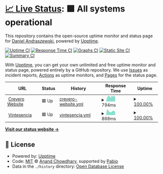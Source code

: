 # [📈 Live Status](https://dandry.github.io/upptime-test): <!--live status--> **🟩 All systems operational**

This repository contains the open-source uptime monitor and status page for [Daniel Andraszewski](https://dandry.github.io/upptime-test), powered by [Upptime](https://github.com/upptime/upptime).

[![Uptime CI](https://github.com/dandry/upptime-test/workflows/Uptime%20CI/badge.svg)](https://github.com/dandry/upptime-test/actions?query=workflow%3A%22Uptime+CI%22)
[![Response Time CI](https://github.com/dandry/upptime-test/workflows/Response%20Time%20CI/badge.svg)](https://github.com/dandry/upptime-test/actions?query=workflow%3A%22Response+Time+CI%22)
[![Graphs CI](https://github.com/dandry/upptime-test/workflows/Graphs%20CI/badge.svg)](https://github.com/dandry/upptime-test/actions?query=workflow%3A%22Graphs+CI%22)
[![Static Site CI](https://github.com/dandry/upptime-test/workflows/Static%20Site%20CI/badge.svg)](https://github.com/dandry/upptime-test/actions?query=workflow%3A%22Static+Site+CI%22)
[![Summary CI](https://github.com/dandry/upptime-test/workflows/Summary%20CI/badge.svg)](https://github.com/dandry/upptime-test/actions?query=workflow%3A%22Summary+CI%22)

With [Upptime](https://upptime.js.org), you can get your own unlimited and free uptime monitor and status page, powered entirely by a GitHub repository. We use [Issues](https://github.com/dandry/upptime-test/issues) as incident reports, [Actions](https://github.com/dandry/upptime-test/actions) as uptime monitors, and [Pages](https://dandry.github.io/upptime-test) for the status page.

<!--start: status pages-->
<!-- This summary is generated by Upptime (https://github.com/upptime/upptime) -->
<!-- Do not edit this manually, your changes will be overwritten -->
<!-- prettier-ignore -->
| URL | Status | History | Response Time | Uptime |
| --- | ------ | ------- | ------------- | ------ |
| <img alt="" src="https://icons.duckduckgo.com/ip3/crevero.net.ico" height="13"> [Crevero Website](https://crevero.net) | 🟩 Up | [crevero-website.yml](https://github.com/dandry/upptime-test/commits/HEAD/history/crevero-website.yml) | <details><summary><img alt="Response time graph" src="./graphs/crevero-website/response-time-week.png" height="20"> 794ms</summary><br><a href="https://dandry.github.io/upptime-test/history/crevero-website"><img alt="Response time 836" src="https://img.shields.io/endpoint?url=https%3A%2F%2Fraw.githubusercontent.com%2Fdandry%2Fupptime-test%2FHEAD%2Fapi%2Fcrevero-website%2Fresponse-time.json"></a><br><a href="https://dandry.github.io/upptime-test/history/crevero-website"><img alt="24-hour response time 625" src="https://img.shields.io/endpoint?url=https%3A%2F%2Fraw.githubusercontent.com%2Fdandry%2Fupptime-test%2FHEAD%2Fapi%2Fcrevero-website%2Fresponse-time-day.json"></a><br><a href="https://dandry.github.io/upptime-test/history/crevero-website"><img alt="7-day response time 794" src="https://img.shields.io/endpoint?url=https%3A%2F%2Fraw.githubusercontent.com%2Fdandry%2Fupptime-test%2FHEAD%2Fapi%2Fcrevero-website%2Fresponse-time-week.json"></a><br><a href="https://dandry.github.io/upptime-test/history/crevero-website"><img alt="30-day response time 744" src="https://img.shields.io/endpoint?url=https%3A%2F%2Fraw.githubusercontent.com%2Fdandry%2Fupptime-test%2FHEAD%2Fapi%2Fcrevero-website%2Fresponse-time-month.json"></a><br><a href="https://dandry.github.io/upptime-test/history/crevero-website"><img alt="1-year response time 836" src="https://img.shields.io/endpoint?url=https%3A%2F%2Fraw.githubusercontent.com%2Fdandry%2Fupptime-test%2FHEAD%2Fapi%2Fcrevero-website%2Fresponse-time-year.json"></a></details> | <details><summary><a href="https://dandry.github.io/upptime-test/history/crevero-website">100.00%</a></summary><a href="https://dandry.github.io/upptime-test/history/crevero-website"><img alt="All-time uptime 99.46%" src="https://img.shields.io/endpoint?url=https%3A%2F%2Fraw.githubusercontent.com%2Fdandry%2Fupptime-test%2FHEAD%2Fapi%2Fcrevero-website%2Fuptime.json"></a><br><a href="https://dandry.github.io/upptime-test/history/crevero-website"><img alt="24-hour uptime 100.00%" src="https://img.shields.io/endpoint?url=https%3A%2F%2Fraw.githubusercontent.com%2Fdandry%2Fupptime-test%2FHEAD%2Fapi%2Fcrevero-website%2Fuptime-day.json"></a><br><a href="https://dandry.github.io/upptime-test/history/crevero-website"><img alt="7-day uptime 100.00%" src="https://img.shields.io/endpoint?url=https%3A%2F%2Fraw.githubusercontent.com%2Fdandry%2Fupptime-test%2FHEAD%2Fapi%2Fcrevero-website%2Fuptime-week.json"></a><br><a href="https://dandry.github.io/upptime-test/history/crevero-website"><img alt="30-day uptime 100.00%" src="https://img.shields.io/endpoint?url=https%3A%2F%2Fraw.githubusercontent.com%2Fdandry%2Fupptime-test%2FHEAD%2Fapi%2Fcrevero-website%2Fuptime-month.json"></a><br><a href="https://dandry.github.io/upptime-test/history/crevero-website"><img alt="1-year uptime 99.46%" src="https://img.shields.io/endpoint?url=https%3A%2F%2Fraw.githubusercontent.com%2Fdandry%2Fupptime-test%2FHEAD%2Fapi%2Fcrevero-website%2Fuptime-year.json"></a></details>
| <img alt="" src="https://icons.duckduckgo.com/ip3/vintesencja.pl.ico" height="13"> [Vintesencja](https://vintesencja.pl) | 🟩 Up | [vintesencja.yml](https://github.com/dandry/upptime-test/commits/HEAD/history/vintesencja.yml) | <details><summary><img alt="Response time graph" src="./graphs/vintesencja/response-time-week.png" height="20"> 868ms</summary><br><a href="https://dandry.github.io/upptime-test/history/vintesencja"><img alt="Response time 839" src="https://img.shields.io/endpoint?url=https%3A%2F%2Fraw.githubusercontent.com%2Fdandry%2Fupptime-test%2FHEAD%2Fapi%2Fvintesencja%2Fresponse-time.json"></a><br><a href="https://dandry.github.io/upptime-test/history/vintesencja"><img alt="24-hour response time 585" src="https://img.shields.io/endpoint?url=https%3A%2F%2Fraw.githubusercontent.com%2Fdandry%2Fupptime-test%2FHEAD%2Fapi%2Fvintesencja%2Fresponse-time-day.json"></a><br><a href="https://dandry.github.io/upptime-test/history/vintesencja"><img alt="7-day response time 868" src="https://img.shields.io/endpoint?url=https%3A%2F%2Fraw.githubusercontent.com%2Fdandry%2Fupptime-test%2FHEAD%2Fapi%2Fvintesencja%2Fresponse-time-week.json"></a><br><a href="https://dandry.github.io/upptime-test/history/vintesencja"><img alt="30-day response time 909" src="https://img.shields.io/endpoint?url=https%3A%2F%2Fraw.githubusercontent.com%2Fdandry%2Fupptime-test%2FHEAD%2Fapi%2Fvintesencja%2Fresponse-time-month.json"></a><br><a href="https://dandry.github.io/upptime-test/history/vintesencja"><img alt="1-year response time 839" src="https://img.shields.io/endpoint?url=https%3A%2F%2Fraw.githubusercontent.com%2Fdandry%2Fupptime-test%2FHEAD%2Fapi%2Fvintesencja%2Fresponse-time-year.json"></a></details> | <details><summary><a href="https://dandry.github.io/upptime-test/history/vintesencja">100.00%</a></summary><a href="https://dandry.github.io/upptime-test/history/vintesencja"><img alt="All-time uptime 55.57%" src="https://img.shields.io/endpoint?url=https%3A%2F%2Fraw.githubusercontent.com%2Fdandry%2Fupptime-test%2FHEAD%2Fapi%2Fvintesencja%2Fuptime.json"></a><br><a href="https://dandry.github.io/upptime-test/history/vintesencja"><img alt="24-hour uptime 100.00%" src="https://img.shields.io/endpoint?url=https%3A%2F%2Fraw.githubusercontent.com%2Fdandry%2Fupptime-test%2FHEAD%2Fapi%2Fvintesencja%2Fuptime-day.json"></a><br><a href="https://dandry.github.io/upptime-test/history/vintesencja"><img alt="7-day uptime 100.00%" src="https://img.shields.io/endpoint?url=https%3A%2F%2Fraw.githubusercontent.com%2Fdandry%2Fupptime-test%2FHEAD%2Fapi%2Fvintesencja%2Fuptime-week.json"></a><br><a href="https://dandry.github.io/upptime-test/history/vintesencja"><img alt="30-day uptime 72.54%" src="https://img.shields.io/endpoint?url=https%3A%2F%2Fraw.githubusercontent.com%2Fdandry%2Fupptime-test%2FHEAD%2Fapi%2Fvintesencja%2Fuptime-month.json"></a><br><a href="https://dandry.github.io/upptime-test/history/vintesencja"><img alt="1-year uptime 55.57%" src="https://img.shields.io/endpoint?url=https%3A%2F%2Fraw.githubusercontent.com%2Fdandry%2Fupptime-test%2FHEAD%2Fapi%2Fvintesencja%2Fuptime-year.json"></a></details>

<!--end: status pages-->

[**Visit our status website →**](https://dandry.github.io/upptime-test)

## 📄 License

- Powered by: [Upptime](https://github.com/upptime/upptime)
- Code: [MIT](./LICENSE) © [Anand Chowdhary](https://anandchowdhary.com), supported by [Pabio](https://pabio.com)
- Data in the `./history` directory: [Open Database License](https://opendatacommons.org/licenses/odbl/1-0/)
